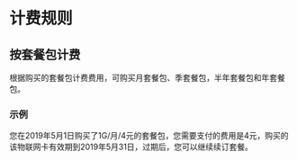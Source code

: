 # 计费规则
## 按套餐包计费
根据购买的套餐包计费费用，可购买月套餐包、季套餐包，半年套餐包和年套餐包。

### 示例
您在2019年5月1日购买了1G/月/4元的套餐包，您需要支付的费用是4元，购买的该物联网卡有效期到2019年5月31日，过期后，您可以继续续订套餐。

